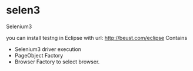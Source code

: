 # selen3
Selenium3

you can install testng in Eclipse with url: http://beust.com/eclipse
Contains 
- Selenium3 driver execution
- PageObject Factory
- Browser Factory to select browser.

